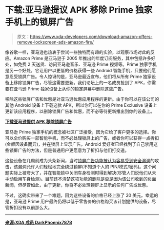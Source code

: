 # 下载:亚马逊提议 APK 移除 Prime 独家手机上的锁屏广告

> 原文：<https://www.xda-developers.com/download-amazon-offers-remove-lockscreen-ads-amazon-fire/>

像谷歌一样，亚马逊也热衷于尝试一些独特而有趣的实验，以观察市场对此的反应。Amazon Prime 是亚马逊于 2005 年推出的年度订阅服务，其中包括许多好处，如免费 2 天送货、访问亚马逊音乐、亚马逊 Prime 视频等。Prime 独家手机是另一个好处，它让用户以更低的价格获得一些 Android 智能手机，只要他们愿意忍受锁屏广告。令人惊讶的是，亚马逊最近宣布，他们将从所有 Prime 独家设备上移除锁屏广告，尽管这需要更新。我们论坛上的一名成员抢到了 APK，你需要在亚马逊 Prime 独家设备上从你的锁定屏幕中删除这些广告。

移除这些锁屏广告和优惠是对亚马逊优惠应用程序的更新。由于你可以在该公司的其他 Android 设备上下载这款 APK，所以你可以在你的 Prime Exclusive 设备上更新该应用程序，以删除锁屏广告和优惠，而不必等待更新推出到你的设备上。

[**下载亚马逊提供 APK 移除锁屏广告**](https://www.androidfilehost.com/?fid=890129502657581980)

亚马逊 Prime 独家手机的概念被社区广泛接受，因为它给了客户更多的选择。你可以全价购买一部智能手机，而不必处理锁屏上的广告，或者你可以获得一点折扣(金额因设备而异)，并在锁屏上显示广告。Android 爱好者已经找到了自己禁用这些锁屏广告的方法，但是普通用户更愿意为了折扣与他们打交道。

这些设备在几周前成为头条新闻，当时[锁屏广告功能被认为容易受到安全漏洞](https://www.xda-developers.com/amazon-prime-exclusive-moto-g5-plus-security-flaw/)的攻击，该漏洞允许人们轻松地完全绕过锁屏(不知道个人的 PIN/模式/密码)。这个问题实际上被夸大了，并在智能锁中关闭车身检测时得到解决(尽管人们说他们从未手动启用车身检测)。目前还不清楚这项功能的删除是否是因为该公司收到的负面新闻，但尽管如此，由于更新，你将不必处理锁屏上显示的任何广告或优惠。

不过，这确实带来了一个难题，因为这些设备的价格已经上涨了 20 美元。幸运的是，亚马逊 Prime 用户最终仍将以低于零售价的价格购买该计划提供的设备，尽管折扣没有以前那么大。

* * *

[**来源:XDA 成员 DarkPhoenix7878**](https://forum.xda-developers.com/g5-plus/how-to/amazon-offers-apk-to-rid-ads-t3746836)